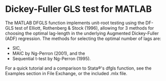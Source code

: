 # Dickey-Fuller GLS test for MATLAB

The MATLAB DFGLS function implements unit-root testing using the DF-GLS test of Elliott, Rothenberg & Stock (1996), allowing for 3 methods for choosing the optimal lag-length in the underlying Augmented Dickey-Fuller (ADF) regression. The methods for selecting the optimal number of lags are: 
* SIC, 
* MAIC by Ng-Perron (2001), and the 
* Sequential t-test by Ng-Perron (1995).
 
For a quick tutorial and a comparison to Stata®'s dfgls function, see the Examples section in File Exchange, or the included .mlx file.
